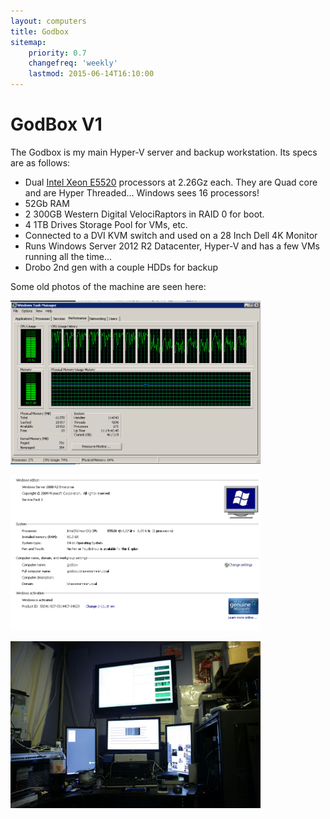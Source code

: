 ```yaml
---
layout: computers
title: Godbox
sitemap:
    priority: 0.7
    changefreq: 'weekly'
    lastmod: 2015-06-14T16:10:00
---
```

# GodBox V1

The Godbox is my main Hyper-V server and backup workstation. Its specs are as follows:

* Dual [Intel Xeon E5520][1] processors at 2.26Gz each. They are Quad core and are Hyper Threaded... Windows sees 16 processors!
* 52Gb RAM
* 2 300GB Western Digital VelociRaptors in RAID 0 for boot.
* 4 1TB Drives Storage Pool for VMs, etc.
* Connected to a DVI KVM switch and used on a 28 Inch Dell 4K Monitor
* Runs Windows Server 2012 R2 Datacenter, Hyper-V and has a few VMs running all the time...
* Drobo 2nd gen with a couple HDDs for backup

Some old photos of the machine are seen here:

<a href="/post_images/2012/10/09/20121009-1539-godbox-taskmanager.png"><img src="/post_images/2012/10/09/20121009-1539-godbox-taskmanager.png" alt="Godbox Task Manager" width="400"/></a>

<a href="/post_images/2012/10/09/20121009-1539-godbox-taskmanager.png"><img src="/post_images/2012/10/09/20121009-1549-godbox-systeminfo.png" alt="Godbox System Info" width="400"/></a>

<a href="/post_images/2012/10/09/tumblr_n15uoaNSnY1s6snd0o1_1280.jpg"><img src="/post_images/2012/10/09/tumblr_n15uoaNSnY1s6snd0o1_1280.jpg" alt="GodBox Monitors" width="400"/></a>

[1]: http://ark.intel.com/products/40200/Intel-Xeon-Processor-E5520-8M-Cache-2_26-GHz-5_86-GTs-Intel-QPI
